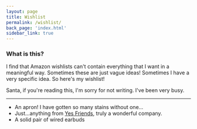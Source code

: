 ```yaml
---
layout: page
title: Wishlist
permalink: /wishlist/
back_page: 'index.html'
sidebar_link: true
---
```


### What is this?

I find that Amazon wishlists can't contain everything that I want in a meaningful way. Sometimes these are just vague ideas! Sometimes I have a very specific idea. So here's my wishlist!

Santa, if you're reading this, I'm sorry for not writing. I've been very busy.

---

<ul>
  <li>An apron! I have gotten so many stains without one...</li>
  <li>Just...anything from <a href="https://yesfriends.co">Yes Friends</a>, truly a wonderful company.</li>
  <li>A solid pair of wired earbuds</li>
</ul>
